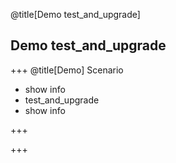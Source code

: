 @title[Demo test_and_upgrade]
## Demo test_and_upgrade

+++
@title[Demo]
Scenario
- show info
- test_and_upgrade
- show info

+++

+++
